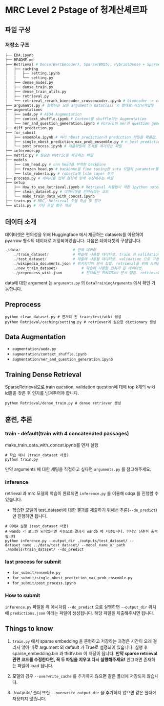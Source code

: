 # MRC Level 2 Pstage of 청계산셰르파

## 파일 구성

### 저장소 구조

```bash
├── EDA.ipynb
├── README.md
├── Retrieval # Dense(BertEncoder), Sparse(BM25), Hybrid(Dense + Sparse) retrieval 제공
│   ├── caching
│   │   ├── setting.ipynb
│   │   └── setting.py
│   ├── dense_model.py
│   ├── dense_train.py
│   ├── dense_train_utils.py
│   ├── retrieval.py
│   └── retrieval_rerank_biencoder_crossencoder.ipynb # biencoder -> crossencoder를 사용하여 retrieval rerank
├── arguments.py # 실행되는 모든 argument가 dataclass 의 형태로 저장되어있음
├── augmentations
│   ├── aeda.py # AEDA Augmentation
│   ├── context_shuffle.ipynb # Context를 shuffle하는 Augmentation
│   └── ner_and_question_generation.ipynb # Pororo의 ner과 question generation을 이용한 Augmentation
├── diff_prediction.py
├── for_submit
│   ├── ensemble.ipynb # 여러 nbest prediction과 prediction 파일을 확률값, Hard voting으로 합친 결과를 생성하는 파일
│   ├── single_nbest_prediction_max_prob_ensemble.py # n_best prediction의 중복된 답의 확률을 합친 결과를 생성하는 파일
│   └── post_process.ipynb # 제출파일에 조사를 제거하는 파일
├── inference.py
├── metric.py # 필요한 Metric을 제공하는 파일
├── models
│   ├── cnn_head.py # cnn head를 부착한 backbone
│   ├── frozen_head.py # backbone을 fine tuning한 sota 모델의 parameter를 Freezing하고 head부착
│   └── lstm_roberta.py # roberta에 lstm layer 추가
├── process.py # 데이터를 입력 형식에 맞게 수정해주는 파일
├── setup
│   ├── How_to_use_Retrieval.ipynb # Retrieval 사용법이 적힌 ipython notebook
│   ├── clean_dataset.py # 데이터셋을 전처리하는 코드
│   └── make_train_data_with_concat.ipynb
├── train.py # MRC, Retrieval 모델 학습 및 평가 
└── utils.py # 기타 유틸 함수 제공 
```


## 데이터 소개

데이터셋은 편의성을 위해 Huggingface 에서 제공하는 datasets를 이용하여 pyarrow 형식의 데이터로 저장되어있습니다. 다음은 데이터셋의 구성입니다.

```python
./data/                        # 전체 데이터
    ./train_dataset/           # 학습에 사용할 데이터셋. train 과 validation 으로 구성 
    ./test_dataset/            # 제출에 사용될 데이터셋. validation 으로 구성 
    ./wikipedia_documents.json # 위키피디아 문서 집합. retrieval을 위해 쓰이는 corpus.
    ./new_train_dataset/           # 학습에 사용할 전처리 된 데이터셋. 
    ./preprocess_wiki.json         # 전처리된 위키피디아 문서 집합. retrieval을 위해 쓰이는 corpus.
```

data에 대한 argument 는 `arguments.py` 의 `DataTrainingArguments` 에서 확인 가능합니다. 


## Preprocess
```
python clean_dataset.py # 전처리 된 train/test/wiki 생성
python Retrieval/caching/setting.py # retriever에 필요한 dictionary 생성
```

## Data Augmentation

- `augmentation/aeda.py`
- `augmentation/context_shuffle.ipynb`
- `augmentation/ner_and_question_generation.ipynb`

## Training Dense Retrieval

SparseRetrieval으로 train question, validation question에 대해 top k개의 wiki id들을 찾은 후 인자를 넘겨주어야 합니다.
```
python Retrieval/dense_train.py # dense retriever 생성
```

## 훈련, 추론

### train - default(train with 4 concatenated passages)

make_train_data_with_concat.ipynb를 먼저 실행 
```
# 학습 예시 (train_dataset 사용)
python train.py
```
만약 arguments 에 대한 세팅을 직접하고 싶다면 `arguments.py` 를 참고해주세요. 

### inference

retrieval 과 mrc 모델의 학습이 완료되면 `inference.py` 를 이용해 odqa 를 진행할 수 있습니다.


* 학습한 모델의  test_dataset에 대한 결과를 제출하기 위해선 추론(`--do_predict`)만 진행하면 됩니다. 

```
# ODQA 실행 (test_dataset 사용)
# wandb 가 로그인 되어있다면 자동으로 결과가 wandb 에 저장됩니다. 아니면 단순히 출력됩니다
python inference.py --output_dir ./outputs/test_dataset/ --dataset_name ../data/test_dataset/ --model_name_or_path ./models/train_dataset/ --do_predict
```

### last process for submit
- `for_submit/ensemble.py`
- `for_submit/single_nbest_prediction_max_prob_ensemble.py`
- `for_submit/post_process.ipynb`

### How to submit

`inference.py` 파일을 위 예시처럼 `--do_predict` 으로 실행하면 `--output_dir` 위치에 `predictions.json` 이라는 파일이 생성됩니다. 해당 파일을 제출해주시면 됩니다.

## Things to know

1. `train.py` 에서 sparse embedding 을 훈련하고 저장하는 과정은 시간이 오래 걸리지 않아 따로 argument 의 default 가 True로 설정되어 있습니다. 실행 후 sparse_embedding.bin 과 tfidfv.bin 이 저장이 됩니다. **만약 sparse retrieval 관련 코드를 수정한다면, 꼭 두 파일을 지우고 다시 실행해주세요!** 안그러면 존재하는 파일이 load 됩니다.
2. 모델의 경우 `--overwrite_cache` 를 추가하지 않으면 같은 폴더에 저장되지 않습니다. 

3. ./outputs/ 폴더 또한 `--overwrite_output_dir` 을 추가하지 않으면 같은 폴더에 저장되지 않습니다.
